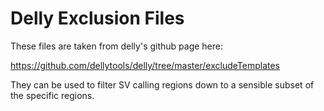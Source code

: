 # Delly Exclusion Files

These files are taken from delly's github page here:

https://github.com/dellytools/delly/tree/master/excludeTemplates

They can be used to filter SV calling regions down to a sensible subset
of the specific regions.